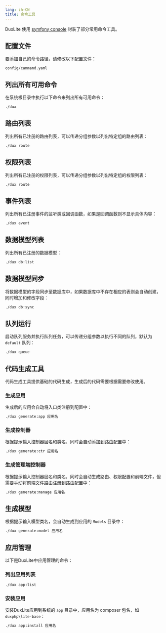 ```yaml
---
lang: zh-CN
title: 命令工具
---
```


DuxLite 使用 [symfony console](https://symfony.com/doc/current/console.html) 封装了部分常用命令工具。


## 配置文件

要添加自己的命令路径，请修改以下配置文件：

```
config/cammand.yaml
```

## 列出所有可用命令

在系统根目录中执行以下命令来列出所有可用命令：

```bash
./dux
```

## 路由列表

列出所有已注册的路由列表，可以传递分组参数以列出特定组的路由列表：

```bash 
./dux route
```

## 权限列表

列出所有已注册的权限列表，可以传递分组参数以列出特定组的权限列表：

```bash 
./dux route
```

## 事件列表

列出所有已注册事件的监听类或回调函数，如果是回调函数则不显示具体内容：

```bash 
./dux event
```

## 数据模型列表

列出所有已注册的数据模型：

```bash 
./dux db:list
```

## 数据模型同步

将数据模型的字段同步至数据库中，如果数据库中不存在相应的表则会自动创建，同时增加和修改字段：

```bash 
./dux db:sync
```

## 队列运行
启动队列服务并执行队列任务，可以传递分组参数以执行不同的队列，默认为 `default` 队列：

```bash 
./dux queue
```

## 代码生成工具

代码生成工具提供基础的代码生成，生成后的代码需要根据需要修改使用。

### 生成应用

生成后的应用会自动将入口类注册到配置中：

```bash 
./dux generate:app 应用名
```

### 生成控制器

根据提示输入控制器层名和类名，同时会自动添加到路由配置中：

```bash 
./dux generate:ctr 应用名
```

### 生成管理端控制器


根据提示输入控制器层名和类名，同时会自动生成路由、权限配置和前端文件，但需要手动将前端文件路由注册到路由配置中：

```bash 
./dux generate:manage 应用名
```

## 生成模型

根据提示输入模型类名，会自动生成到应用的 `Models` 目录中：

```bash 
./dux generate:model 应用名
```


## 应用管理

以下是DuxLite中应用管理的命令：

### 列出应用列表

```bash 
./dux app:list
```

### 安装应用
安装DuxLite应用到系统的 `app` 目录中，应用名为 composer 包名，如 `duxphp\lite-base`：

```bash 
./dux app:install 应用名
```